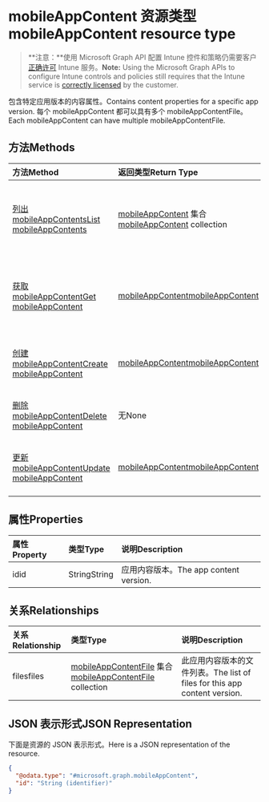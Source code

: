# <a name="mobileappcontent-resource-type"></a><span data-ttu-id="c8323-101">mobileAppContent 资源类型</span><span class="sxs-lookup"><span data-stu-id="c8323-101">mobileAppContent resource type</span></span>

> <span data-ttu-id="c8323-102">**注意：**使用 Microsoft Graph API 配置 Intune 控件和策略仍需要客户[正确许可](https://go.microsoft.com/fwlink/?linkid=839381) Intune 服务。</span><span class="sxs-lookup"><span data-stu-id="c8323-102">**Note:** Using the Microsoft Graph APIs to configure Intune controls and policies still requires that the Intune service is [correctly licensed](https://go.microsoft.com/fwlink/?linkid=839381) by the customer.</span></span>

<span data-ttu-id="c8323-103">包含特定应用版本的内容属性。</span><span class="sxs-lookup"><span data-stu-id="c8323-103">Contains content properties for a specific app version.</span></span> <span data-ttu-id="c8323-104">每个 mobileAppContent 都可以具有多个 mobileAppContentFile。</span><span class="sxs-lookup"><span data-stu-id="c8323-104">Each mobileAppContent can have multiple mobileAppContentFile.</span></span>
## <a name="methods"></a><span data-ttu-id="c8323-105">方法</span><span class="sxs-lookup"><span data-stu-id="c8323-105">Methods</span></span>
|<span data-ttu-id="c8323-106">方法</span><span class="sxs-lookup"><span data-stu-id="c8323-106">Method</span></span>|<span data-ttu-id="c8323-107">返回类型</span><span class="sxs-lookup"><span data-stu-id="c8323-107">Return Type</span></span>|<span data-ttu-id="c8323-108">说明</span><span class="sxs-lookup"><span data-stu-id="c8323-108">Description</span></span>|
|:---|:---|:---|
|[<span data-ttu-id="c8323-109">列出 mobileAppContents</span><span class="sxs-lookup"><span data-stu-id="c8323-109">List mobileAppContents</span></span>](../api/intune_apps_mobileappcontent_list.md)|<span data-ttu-id="c8323-110">[mobileAppContent](../resources/intune_apps_mobileappcontent.md) 集合</span><span class="sxs-lookup"><span data-stu-id="c8323-110">[mobileAppContent](../resources/intune_apps_mobileappcontent.md) collection</span></span>|<span data-ttu-id="c8323-111">列出 [mobileAppContent](../resources/intune_apps_mobileappcontent.md) 对象的属性和关系。</span><span class="sxs-lookup"><span data-stu-id="c8323-111">List properties and relationships of the [mobileAppContent](../resources/intune_apps_mobileappcontent.md) objects.</span></span>|
|[<span data-ttu-id="c8323-112">获取 mobileAppContent</span><span class="sxs-lookup"><span data-stu-id="c8323-112">Get mobileAppContent</span></span>](../api/intune_apps_mobileappcontent_get.md)|[<span data-ttu-id="c8323-113">mobileAppContent</span><span class="sxs-lookup"><span data-stu-id="c8323-113">mobileAppContent</span></span>](../resources/intune_apps_mobileappcontent.md)|<span data-ttu-id="c8323-114">读取 [mobileAppContent](../resources/intune_apps_mobileappcontent.md) 对象的属性和关系。</span><span class="sxs-lookup"><span data-stu-id="c8323-114">Read properties and relationships of [plannerTaskDetails](../resources/intune_apps_mobileappcontent.md) object.</span></span>|
|[<span data-ttu-id="c8323-115">创建 mobileAppContent</span><span class="sxs-lookup"><span data-stu-id="c8323-115">Create mobileAppContent</span></span>](../api/intune_apps_mobileappcontent_create.md)|[<span data-ttu-id="c8323-116">mobileAppContent</span><span class="sxs-lookup"><span data-stu-id="c8323-116">mobileAppContent</span></span>](../resources/intune_apps_mobileappcontent.md)|<span data-ttu-id="c8323-117">创建新的 [mobileAppContent](../resources/intune_apps_mobileappcontent.md) 对象。</span><span class="sxs-lookup"><span data-stu-id="c8323-117">Create a new [plannerBucket](../resources/intune_apps_mobileappcontent.md) object.</span></span>|
|[<span data-ttu-id="c8323-118">删除 mobileAppContent</span><span class="sxs-lookup"><span data-stu-id="c8323-118">Delete mobileAppContent</span></span>](../api/intune_apps_mobileappcontent_delete.md)|<span data-ttu-id="c8323-119">无</span><span class="sxs-lookup"><span data-stu-id="c8323-119">None</span></span>|<span data-ttu-id="c8323-120">删除 [mobileAppContent](../resources/intune_apps_mobileappcontent.md)。</span><span class="sxs-lookup"><span data-stu-id="c8323-120">Deletes a [mobileAppContent](../resources/intune_apps_mobileappcontent.md).</span></span>|
|[<span data-ttu-id="c8323-121">更新 mobileAppContent</span><span class="sxs-lookup"><span data-stu-id="c8323-121">Update mobileAppContent</span></span>](../api/intune_apps_mobileappcontent_update.md)|[<span data-ttu-id="c8323-122">mobileAppContent</span><span class="sxs-lookup"><span data-stu-id="c8323-122">mobileAppContent</span></span>](../resources/intune_apps_mobileappcontent.md)|<span data-ttu-id="c8323-123">更新 [mobileAppContent](../resources/intune_apps_mobileappcontent.md) 对象的属性。</span><span class="sxs-lookup"><span data-stu-id="c8323-123">Update the properties of a [calendar](../resources/intune_apps_mobileappcontent.md) object.</span></span>|

## <a name="properties"></a><span data-ttu-id="c8323-124">属性</span><span class="sxs-lookup"><span data-stu-id="c8323-124">Properties</span></span>
|<span data-ttu-id="c8323-125">属性</span><span class="sxs-lookup"><span data-stu-id="c8323-125">Property</span></span>|<span data-ttu-id="c8323-126">类型</span><span class="sxs-lookup"><span data-stu-id="c8323-126">Type</span></span>|<span data-ttu-id="c8323-127">说明</span><span class="sxs-lookup"><span data-stu-id="c8323-127">Description</span></span>|
|:---|:---|:---|
|<span data-ttu-id="c8323-128">id</span><span class="sxs-lookup"><span data-stu-id="c8323-128">id</span></span>|<span data-ttu-id="c8323-129">String</span><span class="sxs-lookup"><span data-stu-id="c8323-129">String</span></span>|<span data-ttu-id="c8323-130">应用内容版本。</span><span class="sxs-lookup"><span data-stu-id="c8323-130">The app content version.</span></span>|

## <a name="relationships"></a><span data-ttu-id="c8323-131">关系</span><span class="sxs-lookup"><span data-stu-id="c8323-131">Relationships</span></span>
|<span data-ttu-id="c8323-132">关系</span><span class="sxs-lookup"><span data-stu-id="c8323-132">Relationship</span></span>|<span data-ttu-id="c8323-133">类型</span><span class="sxs-lookup"><span data-stu-id="c8323-133">Type</span></span>|<span data-ttu-id="c8323-134">说明</span><span class="sxs-lookup"><span data-stu-id="c8323-134">Description</span></span>|
|:---|:---|:---|
|<span data-ttu-id="c8323-135">files</span><span class="sxs-lookup"><span data-stu-id="c8323-135">files</span></span>|<span data-ttu-id="c8323-136">[mobileAppContentFile](../resources/intune_apps_mobileappcontentfile.md) 集合</span><span class="sxs-lookup"><span data-stu-id="c8323-136">[mobileAppContentFile](../resources/intune_apps_mobileappcontentfile.md) collection</span></span>|<span data-ttu-id="c8323-137">此应用内容版本的文件列表。</span><span class="sxs-lookup"><span data-stu-id="c8323-137">The list of files for this app content version.</span></span>|

## <a name="json-representation"></a><span data-ttu-id="c8323-138">JSON 表示形式</span><span class="sxs-lookup"><span data-stu-id="c8323-138">JSON Representation</span></span>
<span data-ttu-id="c8323-139">下面是资源的 JSON 表示形式。</span><span class="sxs-lookup"><span data-stu-id="c8323-139">Here is a JSON representation of the resource.</span></span>
<!-- {
  "blockType": "resource",
  "keyProperty": "id",
  "@odata.type": "microsoft.graph.mobileAppContent"
}
-->
``` json
{
  "@odata.type": "#microsoft.graph.mobileAppContent",
  "id": "String (identifier)"
}
```



